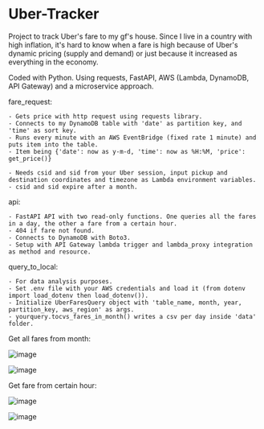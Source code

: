 # Uber-Tracker
Project to track Uber's fare to my gf's house. Since I live in a country with high inflation, it's hard to know when a fare is high because of Uber's dynamic pricing (supply and demand) or just because it increased as everything in the economy. 

Coded with Python. Using requests, FastAPI, AWS (Lambda, DynamoDB, API Gateway) and a microservice approach. 

fare_request:

    - Gets price with http request using requests library.
    - Connects to my DynamoDB table with 'date' as partition key, and 'time' as sort key. 
    - Runs every minute with an AWS EventBridge (fixed rate 1 minute) and puts item into the table. 
    - Item being {'date': now as y-m-d, 'time': now as %H:%M, 'price': get_price()}
    
    - Needs csid and sid from your Uber session, input pickup and destination coordinates and timezone as Lambda environment variables. 
    - csid and sid expire after a month.

api:

    - FastAPI API with two read-only functions. One queries all the fares in a day, the other a fare from a certain hour.
    - 404 if fare not found.
    - Connects to DynamoDB with Boto3. 
    - Setup with API Gateway lambda trigger and lambda_proxy integration as method and resource. 


query_to_local:
    
    - For data analysis purposes.
    - Set .env file with your AWS credentials and load it (from dotenv import load_dotenv then load_dotenv()).
    - Initialize UberFaresQuery object with 'table_name, month, year, partition_key, aws_region' as args.
    - yourquery.tocvs_fares_in_month() writes a csv per day inside 'data' folder. 
    

Get all fares from month:

![image](https://user-images.githubusercontent.com/84244902/229661052-357f20a0-742b-4930-8044-493b25f17263.png)
    
![image](https://user-images.githubusercontent.com/84244902/229658288-d7e03c6a-15ff-4ac5-b1a7-60bd03093410.png)

Get fare from certain hour:

![image](https://user-images.githubusercontent.com/84244902/229661211-f7dbc0ef-8ee8-4fc5-8d4b-d9ccf5425139.png)

![image](https://user-images.githubusercontent.com/84244902/229661239-a73a4d6a-4787-437a-b969-cadc235b6cd4.png)
